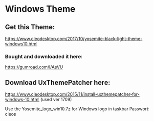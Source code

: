 # Windows Theme

## Get this Theme:
https://www.cleodesktop.com/2017/10/yosemite-black-light-theme-windows10.html

### Bought and downloaded it here:
https://gumroad.com/l/AsVU

## Download UxThemePatcher here:
https://www.cleodesktop.com/2015/11/install-uxthemepatcher-for-windows-10.html
(used ver 1709)

Use the Yosemite_logo_win10.7z for Windows logo in taskbar
Passwort: cleos